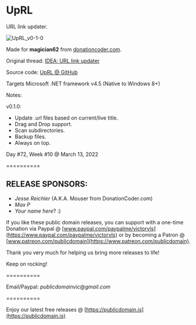 # UpRL
URL link updater.

![UpRL_v0-1-0](https://user-images.githubusercontent.com/54631779/155961157-9e30300c-7c10-479b-b43a-80751c372e4f.png)

Made for **magician62** from [donationcoder.com](https://www.donationcoder.com).

Original thread: [IDEA: URL link updater](https://www.donationcoder.com/forum/index.php?topic=52165.0)

Source code: [UpRL @ GitHub](https://github.com/publicdomain/uprl)

Targets Microsoft .NET framework v4.5 (Native to Windows 8+)

Notes:

v0.1.0:
- Update .url files based on current/live title.
- Drag and Drop support.
- Scan subdirectories.
- Backup files.
- Always on top.

Day #72, Week #10 @ March 13, 2022

==========

## RELEASE SPONSORS:

* *Jesse Reichler* (A.K.A. Mouser from DonationCoder.com)
* *Max P*
* *Your name here*? :)

If you like these public domain releases, you can support with a one-time Donation via Paypal @ [www.paypal.com/paypalme/victorvls](https://www.paypal.com/paypalme/victorvls) or by becoming a Patron @ [www.patreon.com/publicdomain](https://www.patreon.com/publicdomain).

Thank you very much for helping us bring more releases to life!

Keep on rocking!

==========

Email/Paypal: *publicdomainvic*@*gmail*.*com*

==========

Enjoy our latest free releases @ [https://publicdomain.is](https://publicdomain.is)
